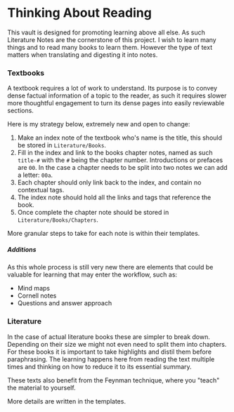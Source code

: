 # Thinking About Reading

This vault is designed for promoting learning above all else. As such Literature Notes are the cornerstone of this project. I wish to learn many things and to read many books to learn them. However the type of text matters when translating and digesting it into notes.
### Textbooks

A textbook requires a lot of work to understand. Its purpose is to convey dense factual information of a topic to the reader, as such it requires slower more thoughtful engagement to turn its dense pages into easily reviewable sections.

Here is my strategy below, extremely new and open to change:
1. Make an index note of the textbook who's name is the title, this should be stored in `Literature/Books`.
2. Fill in the index and link to the books chapter notes, named as such `title-#` with the `#` being the chapter number. Introductions or prefaces are `00`. In the case a chapter needs to be split into two notes we can add a letter: `00a`.
3. Each chapter should only link back to the index, and contain no contextual tags.
4. The index note should hold all the links and tags that reference the book.
5. Once complete the chapter note should be stored in `Literature/Books/Chapters`.

More granular steps to take for each note is within their templates.
##### Additions

As this whole process is still very new there are elements that could be valuable for learning that may enter the workflow, such as:
- Mind maps
- Cornell notes
- Questions and answer approach

### Literature

In the case of actual literature books these are simpler to break down. Depending on their size we might not even need to split them into chapters. For these books it is important to take highlights and distil them before paraphrasing. The learning happens here from reading the text multiple times and thinking on how to reduce it to its essential summary.

These texts also benefit from the Feynman technique, where you "teach" the material to yourself.

More details are written in the templates.